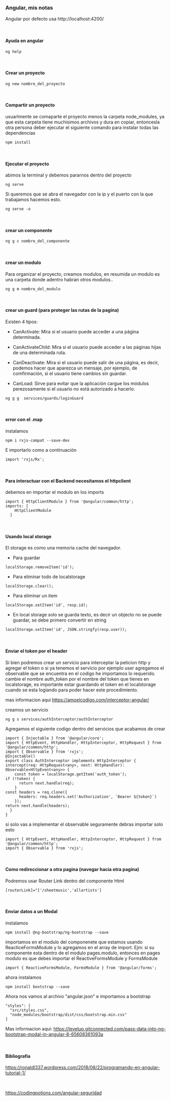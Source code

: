 ### Angular, mis notas
Angular por defecto usa http://localhost:4200/ 

<br/>

#### Ayuda en angular
```
ng help
```
<br/>

#### Crear un proyecto
```
ng new nombre_del_proyecto
```
<br/>

#### Compartir un proyecto
usuarlmente se comaparte el proyecto menos la carpeta node_modules, ya que esta carpeta tiene muchisimos archivos y dura en copiar, entoncesla otra persona deber ejecutar el siguiente comando para instalar todas las dependencias
```
npm install
```

<br/>

#### Ejecutar el proyecto
abimos la terminal y debemos pararnos dentro del proyecto
```
ng serve
```
Si queremos que se abra el navegador con la ip y el puerto con la que trabajamos hacemos esto. 
```
ng serve -o
```

<br/>


#### crear un componente

```
ng g c nombre_del_componente
```

<br/>


#### crear un modulo
Para organizar el proyecto, creamos modulos, en resumida un modulo es una carpeta donde adentro habran otros modulos..
```
ng g m nombre_del_modulo
```

<br/>


#### crear un guard (para proteger las rutas de la pagina)

Existen 4 tipos:
* CanActivate: Mira si el usuario puede acceder a una página determinada.

* CanActivateChild: Mira si el usuario puede acceder a las páginas hijas de una determinada ruta.

* CanDeactivate: Mira si el usuario puede salir de una página, es decir, podemos hacer que aparezca un mensaje, por ejemplo, de comfirmación, si el usuario tiene cambios sin guardar.

* CanLoad: Sirve para evitar que la aplicación cargue los módulos perezosamente si el usuario no está autorizado a hacerlo.

```
ng g g  services/guards/loginGuard
```


<br/>

#### error con el .map
instalamos
```
npm i rxjs-compat --save-dev
```
E importarlo como a continuación

```
import 'rxjs/Rx';
```

<br/>

#### Para interactuar con el Backend necesitamos el httpclient
debemos en importar el modulo en los imports

```
import { HttpClientModule } from '@angular/common/http';
imports: [
    HttpClientModule
  ]
```

<br/>

#### Usando local storage

El storage es como una memoria cache del navegador.

* Para guardar

```
localStorage.removeItem('id');
```

* Para eliminar todo de localstorage

```
localStorage.clear();
```

* Para eliminar un item

```
localStorage.setItem('id', resp.id);
```

* En local storage solo se guarda texto, es decir un objecto no se puede guardar, se debe primero convertir en string

```
localStorage.setItem('id', JSON.stringfy(resp.user));
```

<br/>

#### Enviar el token por el header
Si bien podremos crear un servicio para interceptar la peticion http y agregar el token o si ya tenemos el servicio
por ejemplo user agregamos el observable que se encuentra en el codigo he importamos lo requerido. cambie el nombre
auth_token por el nombre del token que tienes en localstorage, es importante estar guardando el token en el 
localstorage cuando se esta logiando para poder hacer este procedimiento.

mas informacion aqui https://amoelcodigo.com/interceptor-angular/

creamos un servicio

```
ng g s services/authInterceptor/authInterceptor
```

Agregamos el siguiente codigo dentro del servicios que acabamos de crear

```
import { Injectable } from '@angular/core';
import { HttpEvent, HttpHandler, HttpInterceptor, HttpRequest } from '@angular/common/http';
import { Observable } from 'rxjs';
@Injectable()
export class AuthInterceptor implements HttpInterceptor {
intercept(req: HttpRequest<any>, next: HttpHandler): Observable<HttpEvent<any>> {
    const token = localStorage.getItem('auth_token');
if (!token) {
      return next.handle(req);
    }
const headers = req.clone({
      headers: req.headers.set('Authorization', `Bearer ${token}`)
    });
return next.handle(headers);
  }
}
```
si solo vas a implementar el observable seguramente debras importar solo esto

```
import { HttpEvent, HttpHandler, HttpInterceptor, HttpRequest } from '@angular/common/http';
import { Observable } from 'rxjs';
```

<br/>

#### Como redireccionar a otra pagina (navegar hacia otra pagina)
Podremos usar Router Link dentro del componente Html

```
[routerLink]="['/sheetmusic','allartists']
```

<br/>

#### Enviar datos a un Modal

instalamos 

```
npm install @ng-bootstrap/ng-bootstrap --save
```


importamos en el modulo del componenete que estamos usando ReacticeFormsModule y lo agregamos en 
el array de import. Ejm: si su componente esta dentro de el modulo pages.modulo, entonces en pages  
modulo es que debes importar el ReactiveFormsModule y FormsModule

```
import { ReactiveFormsModule, FormsModule } from '@angular/forms';

```

ahora instalamos

```
npm install bootstrap --save
```

Ahora nos vamos al archivo "angular.json" e importamos a bootstrap

```
"styles": [
  "src/styles.css",
  "node_modules/bootstrap/dist/css/bootstrap.min.css"
]
```

Mas informacion aqui: https://levelup.gitconnected.com/pass-data-into-ng-bootstrap-modal-in-angular-8-65608361093a

<br/>


#### Bibliografia

https://ronaldl337.wordpress.com/2018/08/22/programando-en-angular-tutorial-1/

<br/>

https://codingpotions.com/angular-seguridad
